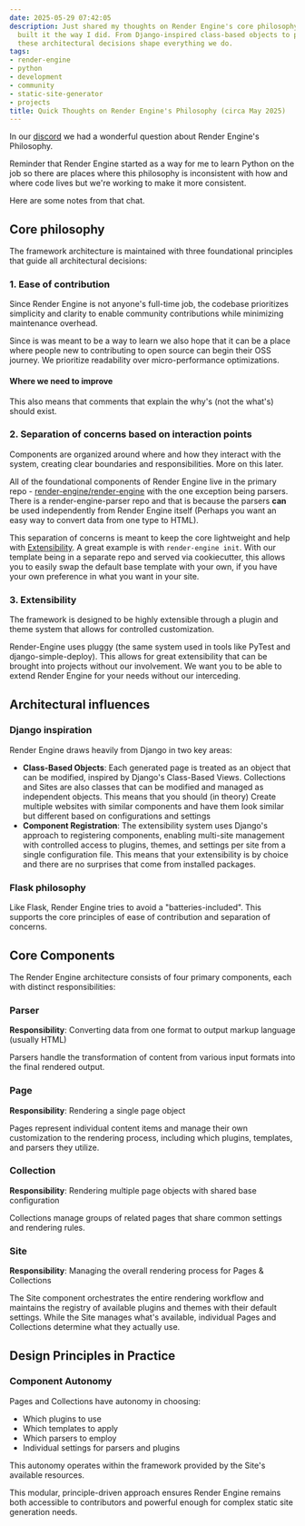 ```yaml
---
date: 2025-05-29 07:42:05
description: Just shared my thoughts on Render Engine's core philosophy and why I
  built it the way I did. From Django-inspired class-based objects to plugin autonomy,
  these architectural decisions shape everything we do.
tags:
- render-engine
- python
- development
- community
- static-site-generator
- projects
title: Quick Thoughts on Render Engine's Philosophy (circa May 2025)
---
```


In our [discord](https://discord.gg/2xMQ4j4d8m) we had a wonderful question about Render Engine's Philosophy.

Reminder that Render Engine started as a way for me to learn Python on the job so there are places where this philosophy is inconsistent with how and where code lives but we're
working to make it more consistent.

Here are some notes from that chat.

## Core philosophy

The framework architecture is maintained with three foundational principles that guide all architectural decisions:

### 1. Ease of contribution

Since Render Engine is not anyone's full-time job, the codebase prioritizes simplicity and clarity to enable community contributions while minimizing maintenance overhead.

Since is was meant to be a way to learn we also hope that it can be a place where people new to contributing to open source can begin their OSS journey. We prioritize readability
over micro-performance optimizations.

#### Where we need to improve

This also means that comments that explain the why's (not the what's) should exist.

### 2. Separation of concerns based on interaction points

Components are organized around where and how they interact with the system, creating clear boundaries and responsibilities. More on this later.

All of the foundational components of Render Engine live in the primary repo - [render-engine/render-engine](https://github.com/render-engine/render-engine) with the one exception being parsers.
There is a render-engine-parser repo and that is because the parsers **can** be used independently from Render Engine itself (Perhaps you want an easy way to convert data from one
type to HTML).

This separation of concerns is meant to keep the core lightweight and help with [Extensibility](#3-extensibility). A great example is with `render-engine init`. With our template
being in a separate repo and served via cookiecutter, this allows you to easily swap the default base template with your own, if you have your own preference in what you want in
your site.

### 3. Extensibility

The framework is designed to be highly extensible through a plugin and theme system that allows for controlled customization.

Render-Engine uses pluggy (the same system used in tools like PyTest and django-simple-deploy). This allows for great extensibility that can be brought into projects without our
involvement. We want you to be able to extend Render Engine for your needs without our interceding.

## Architectural influences

### Django inspiration

Render Engine draws heavily from Django in two key areas:

- **Class-Based Objects**: Each generated page is treated as an object that can be modified, inspired by Django's Class-Based Views. Collections and Sites are also classes that
  can be modified and managed as independent objects. This means that you should (in theory) Create multiple websites with similar components and have them look similar but
  different based on configurations and settings
- **Component Registration**: The extensibility system uses Django's approach to registering components, enabling multi-site management with controlled access to plugins, themes,
  and settings per site from a single configuration file. This means that your extensibility is by choice and there are no surprises that come from installed packages.

### Flask philosophy

Like Flask, Render Engine tries to avoid a "batteries-included". This supports the core principles of ease of contribution and separation of concerns.

## Core Components

The Render Engine architecture consists of four primary components, each with distinct responsibilities:

### Parser

**Responsibility**: Converting data from one format to output markup language (usually HTML)

Parsers handle the transformation of content from various input formats into the final rendered output.

### Page

**Responsibility**: Rendering a single page object

Pages represent individual content items and manage their own customization to the rendering process, including which plugins, templates, and parsers they utilize.

### Collection

**Responsibility**: Rendering multiple page objects with shared base configuration

Collections manage groups of related pages that share common settings and rendering rules.

### Site

**Responsibility**: Managing the overall rendering process for Pages & Collections

The Site component orchestrates the entire rendering workflow and maintains the registry of available plugins and themes with their default settings. While the Site manages what's available, individual Pages and Collections determine what they actually use.

## Design Principles in Practice

### Component Autonomy

Pages and Collections have autonomy in choosing:

- Which plugins to use
- Which templates to apply
- Which parsers to employ
- Individual settings for parsers and plugins

This autonomy operates within the framework provided by the Site's available resources.

This modular, principle-driven approach ensures Render Engine remains both accessible to contributors and powerful enough for complex static site generation needs.
